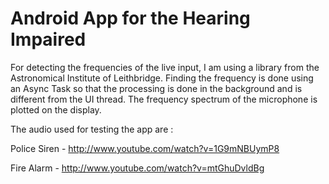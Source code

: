 Android App for the Hearing Impaired
====================================

For detecting the frequencies of the live input, I am using a library from the Astronomical Institute of Leithbridge. Finding the frequency is done using an Async Task so that the processing is done in the background and is different from the UI thread. The frequency spectrum of the microphone is plotted on the display.

The audio used for testing the app are :

Police Siren - http://www.youtube.com/watch?v=1G9mNBUymP8

Fire Alarm - http://www.youtube.com/watch?v=mtGhuDvldBg
